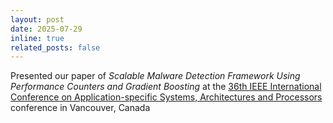 ```yaml
---
layout: post
date: 2025-07-29
inline: true
related_posts: false
---
```


Presented our paper of *Scalable Malware Detection Framework Using Performance Counters and Gradient Boosting* at the [36th IEEE International Conference on Application-specific Systems, Architectures and Processors](https://www.asap-2025.org/) conference in Vancouver, Canada
